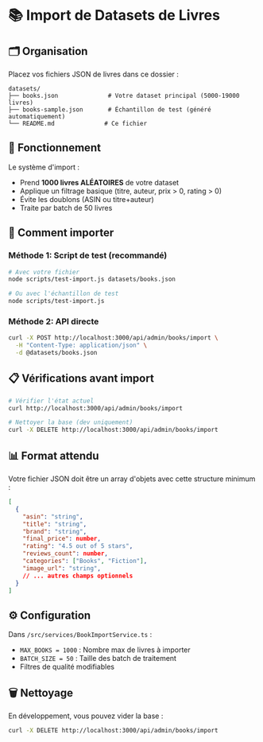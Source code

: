 # 📚 Import de Datasets de Livres

## 🗂️ Organisation

Placez vos fichiers JSON de livres dans ce dossier :

```
datasets/
├── books.json              # Votre dataset principal (5000-19000 livres)
├── books-sample.json       # Échantillon de test (généré automatiquement)
└── README.md              # Ce fichier
```

## 🎲 Fonctionnement

Le système d'import :

- Prend **1000 livres ALÉATOIRES** de votre dataset
- Applique un filtrage basique (titre, auteur, prix > 0, rating > 0)
- Évite les doublons (ASIN ou titre+auteur)
- Traite par batch de 50 livres

## 🚀 Comment importer

### Méthode 1: Script de test (recommandé)

```bash
# Avec votre fichier
node scripts/test-import.js datasets/books.json

# Ou avec l'échantillon de test
node scripts/test-import.js
```

### Méthode 2: API directe

```bash
curl -X POST http://localhost:3000/api/admin/books/import \
  -H "Content-Type: application/json" \
  -d @datasets/books.json
```

## 📋 Vérifications avant import

```bash
# Vérifier l'état actuel
curl http://localhost:3000/api/admin/books/import

# Nettoyer la base (dev uniquement)
curl -X DELETE http://localhost:3000/api/admin/books/import
```

## 📊 Format attendu

Votre fichier JSON doit être un array d'objets avec cette structure minimum :

```json
[
  {
    "asin": "string",
    "title": "string",
    "brand": "string",
    "final_price": number,
    "rating": "4.5 out of 5 stars",
    "reviews_count": number,
    "categories": ["Books", "Fiction"],
    "image_url": "string",
    // ... autres champs optionnels
  }
]
```

## ⚙️ Configuration

Dans `/src/services/BookImportService.ts` :

- `MAX_BOOKS = 1000` : Nombre max de livres à importer
- `BATCH_SIZE = 50` : Taille des batch de traitement
- Filtres de qualité modifiables

## 🗑️ Nettoyage

En développement, vous pouvez vider la base :

```bash
curl -X DELETE http://localhost:3000/api/admin/books/import
```
